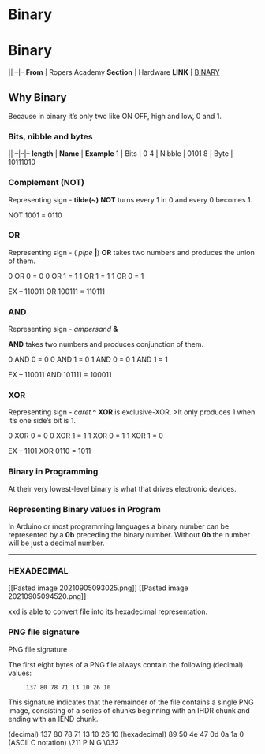 # Binary

# Binary

|| –|– **From** | Ropers Academy **Section** | Hardware **LINK** | [BINARY](https://learn.sparkfun.com/tutorials/binary)

## Why Binary

Because in binary it’s only two like ON OFF, high and low, 0 and 1.

### Bits, nibble and bytes

|| –|–|– **length** | **Name** | **Example** 1 | Bits | 0 4 | Nibble | 0101 8 | Byte | 10111010

### Complement (NOT)

Representing sign - **tilde(~)** **NOT** turns every 1 in 0 and every 0 becomes 1.

NOT 1001 = 0110

### OR

Representing sign - ( *pipe* **|**) **OR** takes two numbers and produces the union of them.

0 OR 0 = 0 0 OR 1 = 1 1 OR 1 = 1 1 OR 0 = 1

EX – 110011 OR 100111 = 110111

### AND

Representing sign - *ampersand* **&**

**AND** takes two numbers and produces conjunction of them.

0 AND 0 = 0 0 AND 1 = 0 1 AND 0 = 0 1 AND 1 = 1

EX – 110011 AND 101111 = 100011

### XOR

Representing sign - *caret* **^** **XOR** is exclusive-XOR. >It only produces 1 when it’s one side’s bit is 1.

0 XOR 0 = 0 0 XOR 1 = 1 1 XOR 0 = 1 1 XOR 1 = 0

EX – 1101 XOR 0110 = 1011

### Binary in Programming

At their very lowest-level binary is what that drives electronic devices.

### Representing Binary values in Program

In Arduino or most programming languages a binary number can be represented by a **0b** preceding the binary number. Without **0b** the number will be just a decimal number.

---

### HEXADECIMAL

[[Pasted image 20210905093025.png]] [[Pasted image 20210905094520.png]]

xxd is able to convert file into its hexadecimal representation.

### PNG file signature

PNG file signature

The first eight bytes of a PNG file always contain the following (decimal) values:

```
     137 80 78 71 13 10 26 10
```

This signature indicates that the remainder of the file contains a single PNG image, consisting of a series of chunks beginning with an IHDR chunk and ending with an IEND chunk.

(decimal) 137 80 78 71 13 10 26 10 (hexadecimal) 89 50 4e 47 0d 0a 1a 0 (ASCII C notation) \211 P N G \032